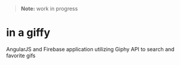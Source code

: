 > **Note:** work in progress

# in a giffy
AngularJS and Firebase application utilizing Giphy API to search and favorite gifs
